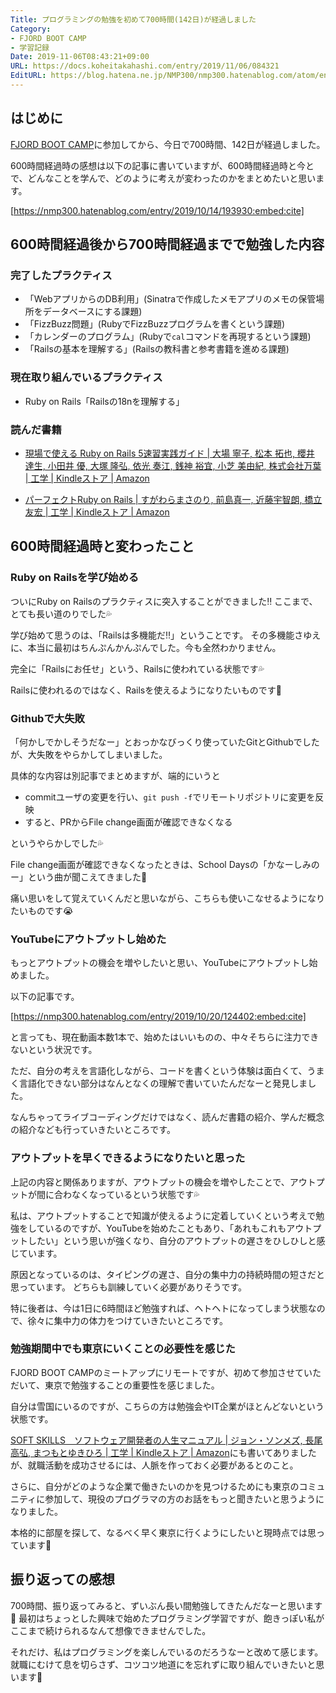 ```yaml
---
Title: プログラミングの勉強を初めて700時間(142日)が経過しました
Category:
- FJORD BOOT CAMP
- 学習記録
Date: 2019-11-06T08:43:21+09:00
URL: https://docs.koheitakahashi.com/entry/2019/11/06/084321
EditURL: https://blog.hatena.ne.jp/NMP300/nmp300.hatenablog.com/atom/entry/26006613460992315
---
```


## はじめに

[FJORD BOOT CAMP](https://bootcamp.fjord.jp/)に参加してから、今日で700時間、142日が経過しました。

600時間経過時の感想は以下の記事に書いていますが、600時間経過時と今とで、どんなことを学んで、どのように考えが変わったのかをまとめたいと思います。



[https://nmp300.hatenablog.com/entry/2019/10/14/193930:embed:cite]



## 600時間経過後から700時間経過までで勉強した内容
### 完了したプラクティス
- 「WebアプリからのDB利用」(Sinatraで作成したメモアプリのメモの保管場所をデータベースにする課題)
- 「FizzBuzz問題」(RubyでFizzBuzzプログラムを書くという課題)
- 「カレンダーのプログラム」(Rubyで`cal`コマンドを再現するという課題)
- 「Railsの基本を理解する」(Railsの教科書と参考書籍を進める課題)

### 現在取り組んでいるプラクティス
- Ruby on Rails「Railsの18nを理解する」

### 読んだ書籍
- [現場で使える Ruby on Rails 5速習実践ガイド \| 大場 寧子, 松本 拓也, 櫻井 達生, 小田井 優, 大塚 隆弘, 依光 奏江, 銭神 裕宜, 小芝 美由紀, 株式会社万葉 \| 工学 \| Kindleストア \| Amazon](https://www.amazon.co.jp/dp/B07JHQ9B5T/ref=dp-kindle-redirect?_encoding=UTF8&btkr=1)

- [パーフェクトRuby on Rails \| すがわらまさのり, 前島真一, 近藤宇智朗, 橋立友宏 \| 工学 \| Kindleストア \| Amazon](https://www.amazon.co.jp/%E3%83%91%E3%83%BC%E3%83%95%E3%82%A7%E3%82%AF%E3%83%88Ruby-Rails-%E3%81%99%E3%81%8C%E3%82%8F%E3%82%89%E3%81%BE%E3%81%95%E3%81%AE%E3%82%8A-ebook/dp/B00P0UR1RU/ref=sr_1_1?__mk_ja_JP=%E3%82%AB%E3%82%BF%E3%82%AB%E3%83%8A&crid=1LAZ5PKIGTL1N&keywords=%E3%83%91%E3%83%BC%E3%83%95%E3%82%A7%E3%82%AF%E3%83%88ruby+on+rails&qid=1572947616&s=digital-text&sprefix=%E3%83%91%E3%83%BC%E3%83%95%E3%82%A7%E3%82%AF%E3%83%88ruby+on+%2Cdigital-text%2C328&sr=1-1)

## 600時間経過時と変わったこと

### Ruby on Railsを学び始める

ついにRuby on Railsのプラクティスに突入することができました‼️
ここまで、とても長い道のりでした💦

学び始めて思うのは、「Railsは多機能だ‼️」ということです。
その多機能さゆえに、本当に最初はちんぷんかんぷんでした。今も全然わかりません。

完全に「Railsにお任せ」という、Railsに使われている状態です💦

Railsに使われるのではなく、Railsを使えるようになりたいものです🤔

### Githubで大失敗

「何かしでかしそうだなー」とおっかなびっくり使っていたGitとGithubでしたが、大失敗をやらかしてしまいました。

具体的な内容は別記事でまとめますが、端的にいうと
- commitユーザの変更を行い、`git push -f`でリモートリポジトリに変更を反映
- すると、PRからFile change画面が確認できなくなる

というやらかしでした💦

File change画面が確認できなくなったときは、School Daysの「かなーしみのー」という曲が聞こえてきました🥶

痛い思いをして覚えていくんだと思いながら、こちらも使いこなせるようになりたいものです😭

### YouTubeにアウトプットし始めた

もっとアウトプットの機会を増やしたいと思い、YouTubeにアウトプットし始めました。

以下の記事です。


[https://nmp300.hatenablog.com/entry/2019/10/20/124402:embed:cite]



と言っても、現在動画本数1本で、始めたはいいものの、中々そちらに注力できないという状況です。

ただ、自分の考えを言語化しながら、コードを書くという体験は面白くて、うまく言語化できない部分はなんとなくの理解で書いていたんだなーと発見しました。

なんちゃってライブコーディングだけではなく、読んだ書籍の紹介、学んだ概念の紹介なども行っていきたいところです。

### アウトプットを早くできるようになりたいと思った

上記の内容と関係ありますが、アウトプットの機会を増やしたことで、アウトプットが間に合わなくなっているという状態です💦

私は、アウトプットすることで知識が使えるように定着していくという考えで勉強をしているのですが、YouTubeを始めたこともあり、「あれもこれもアウトプットしたい」という思いが強くなり、自分のアウトプットの遅さをひしひしと感じています。

原因となっているのは、タイピングの遅さ、自分の集中力の持続時間の短さだと思っています。
どちらも訓練していく必要がありそうです。

特に後者は、今は1日に6時間ほど勉強すれば、ヘトヘトになってしまう状態なので、徐々に集中力の体力をつけていきたいところです。

### 勉強期間中でも東京にいくことの必要性を感じた

FJORD BOOT CAMPのミートアップにリモートですが、初めて参加させていただいて、東京で勉強することの重要性を感じました。

自分は雪国にいるのですが、こちらの方は勉強会やIT企業がほとんどないという状態です。

[SOFT SKILLS　ソフトウェア開発者の人生マニュアル \| ジョン・ソンメズ, 長尾 高弘, まつもとゆきひろ \| 工学 \| Kindleストア \| Amazon](https://www.amazon.co.jp/SOFT-SKILLS-%E3%82%BD%E3%83%95%E3%83%88%E3%82%A6%E3%82%A7%E3%82%A2%E9%96%8B%E7%99%BA%E8%80%85%E3%81%AE%E4%BA%BA%E7%94%9F%E3%83%9E%E3%83%8B%E3%83%A5%E3%82%A2%E3%83%AB-%E3%82%B8%E3%83%A7%E3%83%B3%E3%83%BB%E3%82%BD%E3%83%B3%E3%83%A1%E3%82%BA-ebook/dp/B01GDS0994/ref=sr_1_1?__mk_ja_JP=%E3%82%AB%E3%82%BF%E3%82%AB%E3%83%8A&crid=20FPAQJHPK3N4&keywords=soft+skills&qid=1572948892&s=digital-text&sprefix=soft+s%2Cdigital-text%2C-1&sr=1-1)にも書いてありましたが、就職活動を成功させるには、人脈を作っておく必要があるとのこと。

さらに、自分がどのような企業で働きたいのかを見つけるためにも東京のコミュニティに参加して、現役のプログラマの方のお話をもっと聞きたいと思うようになりました。

本格的に部屋を探して、なるべく早く東京に行くようにしたいと現時点では思っています🤔

## 振り返っての感想

700時間、振り返ってみると、ずいぶん長い間勉強してきたんだなーと思います🤔
最初はちょっとした興味で始めたプログラミング学習ですが、飽きっぽい私がここまで続けられるなんて想像できませんでした。

それだけ、私はプログラミングを楽しんでいるのだろうなーと改めて感じます。
就職にむけて息を切らさず、コツコツ地道にを忘れずに取り組んでいきたいと思います💪
